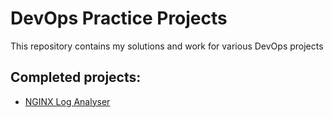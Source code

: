 # DevOps Practice Projects
This repository contains my solutions and work for various DevOps projects
## Completed projects:
- [NGINX Log Analyser]([URL](https://roadmap.sh/projects/nginx-log-analyser))

